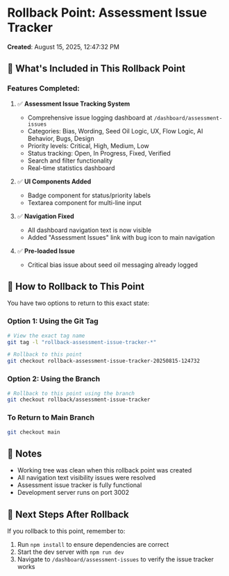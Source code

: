 # Rollback Point: Assessment Issue Tracker
**Created**: August 15, 2025, 12:47:32 PM

## 🎯 What's Included in This Rollback Point

### Features Completed:
1. ✅ **Assessment Issue Tracking System**
   - Comprehensive issue logging dashboard at `/dashboard/assessment-issues`
   - Categories: Bias, Wording, Seed Oil Logic, UX, Flow Logic, AI Behavior, Bugs, Design
   - Priority levels: Critical, High, Medium, Low
   - Status tracking: Open, In Progress, Fixed, Verified
   - Search and filter functionality
   - Real-time statistics dashboard

2. ✅ **UI Components Added**
   - Badge component for status/priority labels
   - Textarea component for multi-line input

3. ✅ **Navigation Fixed**
   - All dashboard navigation text is now visible
   - Added "Assessment Issues" link with bug icon to main navigation

4. ✅ **Pre-loaded Issue**
   - Critical bias issue about seed oil messaging already logged

## 🔄 How to Rollback to This Point

You have two options to return to this exact state:

### Option 1: Using the Git Tag
```bash
# View the exact tag name
git tag -l "rollback-assessment-issue-tracker-*"

# Rollback to this point
git checkout rollback-assessment-issue-tracker-20250815-124732
```

### Option 2: Using the Branch
```bash
# Rollback to this point using the branch
git checkout rollback/assessment-issue-tracker
```

### To Return to Main Branch
```bash
git checkout main
```

## 📝 Notes
- Working tree was clean when this rollback point was created
- All navigation text visibility issues were resolved
- Assessment issue tracker is fully functional
- Development server runs on port 3002

## 🚀 Next Steps After Rollback
If you rollback to this point, remember to:
1. Run `npm install` to ensure dependencies are correct
2. Start the dev server with `npm run dev`
3. Navigate to `/dashboard/assessment-issues` to verify the issue tracker works
